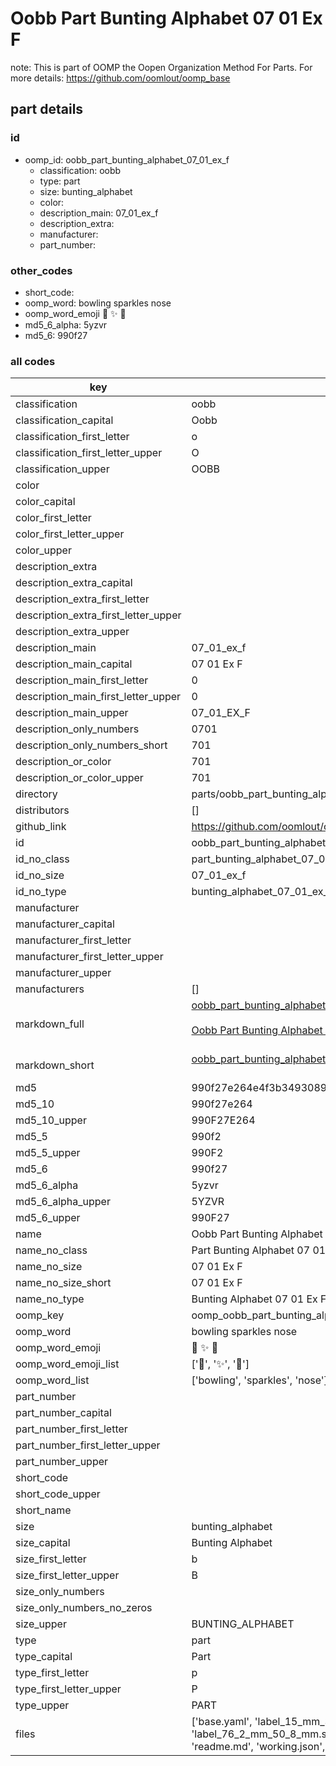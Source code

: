 # Oobb Part Bunting Alphabet 07 01 Ex F  

note: This is part of OOMP the Oopen Organization Method For Parts. For more details: https://github.com/oomlout/oomp_base

##  part details





### id
* oomp_id: oobb_part_bunting_alphabet_07_01_ex_f
  * classification: oobb
  * type: part
  * size: bunting_alphabet
  * color: 
  * description_main: 07_01_ex_f
  * description_extra: 
  * manufacturer: 
  * part_number: 

### other_codes
* short_code: 
* oomp_word: bowling sparkles nose
* oomp_word_emoji :bowling: :sparkles: :nose:
* md5_6_alpha: 5yzvr
* md5_6: 990f27

### all codes 
| key | value |  
| --- | --- |  
| classification | oobb |  
| classification_capital | Oobb |  
| classification_first_letter | o |  
| classification_first_letter_upper | O |  
| classification_upper | OOBB |  
| color |  |  
| color_capital |  |  
| color_first_letter |  |  
| color_first_letter_upper |  |  
| color_upper |  |  
| description_extra |  |  
| description_extra_capital |  |  
| description_extra_first_letter |  |  
| description_extra_first_letter_upper |  |  
| description_extra_upper |  |  
| description_main | 07_01_ex_f |  
| description_main_capital | 07 01 Ex F |  
| description_main_first_letter | 0 |  
| description_main_first_letter_upper | 0 |  
| description_main_upper | 07_01_EX_F |  
| description_only_numbers | 0701 |  
| description_only_numbers_short | 701 |  
| description_or_color | 701 |  
| description_or_color_upper | 701 |  
| directory | parts/oobb_part_bunting_alphabet_07_01_ex_f |  
| distributors | [] |  
| github_link | https://github.com/oomlout/oomlout_oomp_part_src/tree/main/parts/oobb_part_bunting_alphabet_07_01_ex_f/working |  
| id | oobb_part_bunting_alphabet_07_01_ex_f |  
| id_no_class | part_bunting_alphabet_07_01_ex_f |  
| id_no_size | 07_01_ex_f |  
| id_no_type | bunting_alphabet_07_01_ex_f |  
| manufacturer |  |  
| manufacturer_capital |  |  
| manufacturer_first_letter |  |  
| manufacturer_first_letter_upper |  |  
| manufacturer_upper |  |  
| manufacturers | [] |  
| markdown_full | [oobb_part_bunting_alphabet_07_01_ex_f](https://github.com/oomlout/oomlout_oomp_part_src/tree/main/parts/oobb_part_bunting_alphabet_07_01_ex_f/working)<br>[](https://github.com/oomlout/oomlout_oomp_part_src/tree/main/parts/oobb_part_bunting_alphabet_07_01_ex_f/working)<br>[Oobb Part Bunting Alphabet 07 01 Ex F](https://github.com/oomlout/oomlout_oomp_part_src/tree/main/parts/oobb_part_bunting_alphabet_07_01_ex_f/working)<br><br> |  
| markdown_short | [oobb_part_bunting_alphabet_07_01_ex_f](https://github.com/oomlout/oomlout_oomp_part_src/tree/main/parts/oobb_part_bunting_alphabet_07_01_ex_f/working)<br><br> |  
| md5 | 990f27e264e4f3b34930896258bdd506 |  
| md5_10 | 990f27e264 |  
| md5_10_upper | 990F27E264 |  
| md5_5 | 990f2 |  
| md5_5_upper | 990F2 |  
| md5_6 | 990f27 |  
| md5_6_alpha | 5yzvr |  
| md5_6_alpha_upper | 5YZVR |  
| md5_6_upper | 990F27 |  
| name | Oobb Part Bunting Alphabet 07 01 Ex F |  
| name_no_class | Part Bunting Alphabet 07 01 Ex F |  
| name_no_size | 07 01 Ex F |  
| name_no_size_short | 07 01 Ex F |  
| name_no_type | Bunting Alphabet 07 01 Ex F |  
| oomp_key | oomp_oobb_part_bunting_alphabet_07_01_ex_f |  
| oomp_word | bowling sparkles nose |  
| oomp_word_emoji | :bowling: :sparkles: :nose: |  
| oomp_word_emoji_list | [':bowling:', ':sparkles:', ':nose:'] |  
| oomp_word_list | ['bowling', 'sparkles', 'nose'] |  
| part_number |  |  
| part_number_capital |  |  
| part_number_first_letter |  |  
| part_number_first_letter_upper |  |  
| part_number_upper |  |  
| short_code |  |  
| short_code_upper |  |  
| short_name |  |  
| size | bunting_alphabet |  
| size_capital | Bunting Alphabet |  
| size_first_letter | b |  
| size_first_letter_upper | B |  
| size_only_numbers |  |  
| size_only_numbers_no_zeros |  |  
| size_upper | BUNTING_ALPHABET |  
| type | part |  
| type_capital | Part |  
| type_first_letter | p |  
| type_first_letter_upper | P |  
| type_upper | PART |  
| files | ['base.yaml', 'label_15_mm_30_mm.pdf', 'label_15_mm_30_mm.svg', 'label_76_2_mm_50_8_mm.pdf', 'label_76_2_mm_50_8_mm.svg', 'label_oomlout_76_2_mm_50_8_mm.pdf', 'label_oomlout_76_2_mm_50_8_mm.svg', 'readme.md', 'working.json', 'working.yaml'] |  
